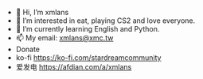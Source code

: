 - 👋 Hi, I’m xmlans
- 👀 I’m interested in eat, playing CS2 and love everyone.
- 🌱 I’m currently learning English and Python.
- 📫 My email: xmlans@xmc.tw
- Donate
- ko-fi https://ko-fi.com/stardreamcommunity
- 爱发电 https://afdian.com/a/xmlans
